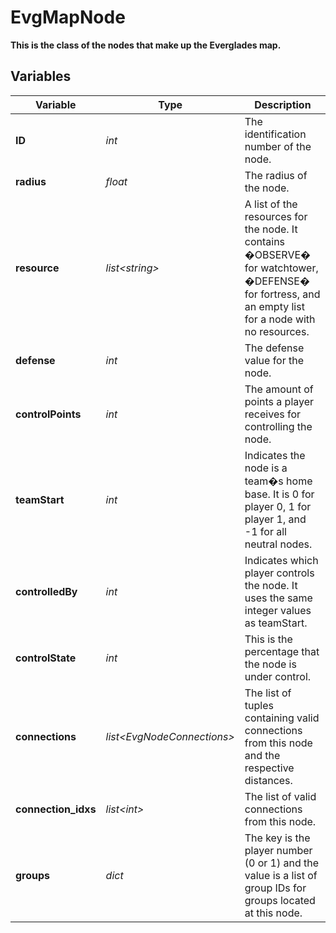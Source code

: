 # EvgMapNode
**This is the class of the nodes that make up the Everglades map.**

## Variables
|Variable           |Type                       |Description                                                                                                                                        |
|-------------------|---------------------------|---------------------------------------------------------------------------------------------------------------------------------------------------|
|**ID**             |*int*                      |The identification number of the node.                                                                                                             |
|**radius**         |*float*                    |The radius of the node.                                                                                                                            |
|**resource**       |*list\<string>*            |A list of the resources for the node. It contains �OBSERVE� for watchtower, �DEFENSE� for fortress, and an empty list for a node with no resources.|
|**defense**        |*int*                      |The defense value for the node.                                                                                                                    |
|**controlPoints**  |*int*                      |The amount of points a player receives for controlling the node.                                                                                   |
|**teamStart**      |*int*                      |Indicates the node is a team�s home base. It is 0 for player 0, 1 for player 1, and -1 for all neutral nodes.                                      |
|**controlledBy**   |*int*                      |Indicates which player controls the node. It uses the same integer values as teamStart.                                                            |
|**controlState**   |*int*                      |This is the percentage that the node is under control.                                                                                             |
|**connections**    |*list\<EvgNodeConnections>*|The list of tuples containing valid connections from this node and the respective distances.                                                       |
|**connection_idxs**|*list\<int>*               |The list of valid connections from this node.                                                                                                      |
|**groups**         |*dict*                     |The key is the player number (0 or 1) and the value is a list of group IDs for groups located at this node.                                        |
